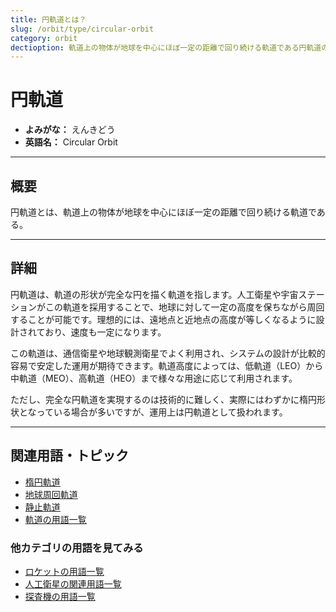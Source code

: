 ```yaml
---
title: 円軌道とは？
slug: /orbit/type/circular-orbit
category: orbit
dectioption: 軌道上の物体が地球を中心にほぼ一定の距離で回り続ける軌道である円軌道の意味・定義・内容について解説します．
---
```


# 円軌道

- **よみがな：** えんきどう  
- **英語名：** Circular Orbit  

---

## 概要

円軌道とは、軌道上の物体が地球を中心にほぼ一定の距離で回り続ける軌道である。

---

## 詳細

円軌道は、軌道の形状が完全な円を描く軌道を指します。人工衛星や宇宙ステーションがこの軌道を採用することで、地球に対して一定の高度を保ちながら周回することが可能です。理想的には、遠地点と近地点の高度が等しくなるように設計されており、速度も一定になります。

この軌道は、通信衛星や地球観測衛星でよく利用され、システムの設計が比較的容易で安定した運用が期待できます。軌道高度によっては、低軌道（LEO）から中軌道（MEO）、高軌道（HEO）まで様々な用途に応じて利用されます。

ただし、完全な円軌道を実現するのは技術的に難しく、実際にはわずかに楕円形状となっている場合が多いですが、運用上は円軌道として扱われます。

---

## 関連用語・トピック

- [楕円軌道](/docs/orbit/type/elliptical-orbit)
- [地球周回軌道](/docs/orbit/type/geocentric-orbit)
- [静止軌道](/docs/orbit/type/geostationary-orbit)
- [軌道の用語一覧](/docs/category/orbit)

### 他カテゴリの用語を見てみる
- [ロケットの用語一覧](/docs/category/rocket)
- [人工衛星の関連用語一覧](/docs/category/satellite)
- [探査機の用語一覧](/docs/category/explorer)
